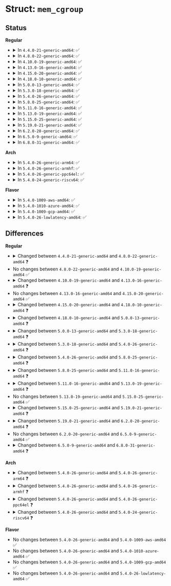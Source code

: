 # Struct: <code>mem_cgroup</code>

## Status
<b>Regular</b>
<ul>
<li>
<details>
<summary>In <code>4.4.0-21-generic-amd64</code>: ✅</summary>

```c
struct mem_cgroup {
    struct cgroup_subsys_state css;
    struct page_counter memory;
    struct page_counter memsw;
    struct page_counter kmem;
    long unsigned int low;
    long unsigned int high;
    long unsigned int soft_limit;
    struct vmpressure vmpressure;
    int initialized;
    bool use_hierarchy;
    bool oom_lock;
    int under_oom;
    int swappiness;
    int oom_kill_disable;
    struct cgroup_file events_file;
    struct mutex thresholds_lock;
    struct mem_cgroup_thresholds thresholds;
    struct mem_cgroup_thresholds memsw_thresholds;
    struct list_head oom_notify;
    long unsigned int move_charge_at_immigrate;
    atomic_t moving_account;
    spinlock_t move_lock;
    struct task_struct * move_lock_task;
    long unsigned int move_lock_flags;
    struct mem_cgroup_stat_cpu * stat;
    struct cg_proto tcp_mem;
    int kmemcg_id;
    bool kmem_acct_activated;
    bool kmem_acct_active;
    int last_scanned_node;
    nodemask_t scan_nodes;
    atomic_t numainfo_events;
    atomic_t numainfo_updating;
    struct list_head cgwb_list;
    struct wb_domain cgwb_domain;
    struct list_head event_list;
    spinlock_t event_list_lock;
    struct mem_cgroup_per_node *[0] nodeinfo;
}
```
</details>
</li>
<li>
<details>
<summary>In <code>4.8.0-22-generic-amd64</code>: ✅</summary>

```c
struct mem_cgroup {
    struct cgroup_subsys_state css;
    struct mem_cgroup_id id;
    struct page_counter memory;
    struct page_counter swap;
    struct page_counter memsw;
    struct page_counter kmem;
    struct page_counter tcpmem;
    long unsigned int low;
    long unsigned int high;
    struct work_struct high_work;
    long unsigned int soft_limit;
    struct vmpressure vmpressure;
    bool use_hierarchy;
    bool oom_lock;
    int under_oom;
    int swappiness;
    int oom_kill_disable;
    struct cgroup_file events_file;
    struct mutex thresholds_lock;
    struct mem_cgroup_thresholds thresholds;
    struct mem_cgroup_thresholds memsw_thresholds;
    struct list_head oom_notify;
    long unsigned int move_charge_at_immigrate;
    atomic_t moving_account;
    spinlock_t move_lock;
    struct task_struct * move_lock_task;
    long unsigned int move_lock_flags;
    struct mem_cgroup_stat_cpu * stat;
    long unsigned int socket_pressure;
    bool tcpmem_active;
    int tcpmem_pressure;
    int kmemcg_id;
    enum memcg_kmem_state kmem_state;
    int last_scanned_node;
    nodemask_t scan_nodes;
    atomic_t numainfo_events;
    atomic_t numainfo_updating;
    struct list_head cgwb_list;
    struct wb_domain cgwb_domain;
    struct list_head event_list;
    spinlock_t event_list_lock;
    struct mem_cgroup_per_node *[0] nodeinfo;
}
```
</details>
</li>
<li>
<details>
<summary>In <code>4.10.0-19-generic-amd64</code>: ✅</summary>

```c
struct mem_cgroup {
    struct cgroup_subsys_state css;
    struct mem_cgroup_id id;
    struct page_counter memory;
    struct page_counter swap;
    struct page_counter memsw;
    struct page_counter kmem;
    struct page_counter tcpmem;
    long unsigned int low;
    long unsigned int high;
    struct work_struct high_work;
    long unsigned int soft_limit;
    struct vmpressure vmpressure;
    bool use_hierarchy;
    bool oom_lock;
    int under_oom;
    int swappiness;
    int oom_kill_disable;
    struct cgroup_file events_file;
    struct mutex thresholds_lock;
    struct mem_cgroup_thresholds thresholds;
    struct mem_cgroup_thresholds memsw_thresholds;
    struct list_head oom_notify;
    long unsigned int move_charge_at_immigrate;
    atomic_t moving_account;
    spinlock_t move_lock;
    struct task_struct * move_lock_task;
    long unsigned int move_lock_flags;
    struct mem_cgroup_stat_cpu * stat;
    long unsigned int socket_pressure;
    bool tcpmem_active;
    int tcpmem_pressure;
    int kmemcg_id;
    enum memcg_kmem_state kmem_state;
    int last_scanned_node;
    nodemask_t scan_nodes;
    atomic_t numainfo_events;
    atomic_t numainfo_updating;
    struct list_head cgwb_list;
    struct wb_domain cgwb_domain;
    struct list_head event_list;
    spinlock_t event_list_lock;
    struct mem_cgroup_per_node *[0] nodeinfo;
}
```
</details>
</li>
<li>
<details>
<summary>In <code>4.13.0-16-generic-amd64</code>: ✅</summary>

```c
struct mem_cgroup {
    struct cgroup_subsys_state css;
    struct mem_cgroup_id id;
    struct page_counter memory;
    struct page_counter swap;
    struct page_counter memsw;
    struct page_counter kmem;
    struct page_counter tcpmem;
    long unsigned int low;
    long unsigned int high;
    struct work_struct high_work;
    long unsigned int soft_limit;
    struct vmpressure vmpressure;
    bool use_hierarchy;
    bool oom_lock;
    int under_oom;
    int swappiness;
    int oom_kill_disable;
    struct cgroup_file events_file;
    struct mutex thresholds_lock;
    struct mem_cgroup_thresholds thresholds;
    struct mem_cgroup_thresholds memsw_thresholds;
    struct list_head oom_notify;
    long unsigned int move_charge_at_immigrate;
    atomic_t moving_account;
    spinlock_t move_lock;
    struct task_struct * move_lock_task;
    long unsigned int move_lock_flags;
    struct mem_cgroup_stat_cpu * stat;
    long unsigned int socket_pressure;
    bool tcpmem_active;
    int tcpmem_pressure;
    int kmemcg_id;
    enum memcg_kmem_state kmem_state;
    struct list_head kmem_caches;
    int last_scanned_node;
    nodemask_t scan_nodes;
    atomic_t numainfo_events;
    atomic_t numainfo_updating;
    struct list_head cgwb_list;
    struct wb_domain cgwb_domain;
    struct list_head event_list;
    spinlock_t event_list_lock;
    struct mem_cgroup_per_node *[0] nodeinfo;
}
```
</details>
</li>
<li>
<details>
<summary>In <code>4.15.0-20-generic-amd64</code>: ✅</summary>

```c
struct mem_cgroup {
    struct cgroup_subsys_state css;
    struct mem_cgroup_id id;
    struct page_counter memory;
    struct page_counter swap;
    struct page_counter memsw;
    struct page_counter kmem;
    struct page_counter tcpmem;
    long unsigned int low;
    long unsigned int high;
    struct work_struct high_work;
    long unsigned int soft_limit;
    struct vmpressure vmpressure;
    bool use_hierarchy;
    bool oom_lock;
    int under_oom;
    int swappiness;
    int oom_kill_disable;
    struct cgroup_file events_file;
    struct mutex thresholds_lock;
    struct mem_cgroup_thresholds thresholds;
    struct mem_cgroup_thresholds memsw_thresholds;
    struct list_head oom_notify;
    long unsigned int move_charge_at_immigrate;
    atomic_t moving_account;
    spinlock_t move_lock;
    struct task_struct * move_lock_task;
    long unsigned int move_lock_flags;
    struct mem_cgroup_stat_cpu * stat;
    long unsigned int socket_pressure;
    bool tcpmem_active;
    int tcpmem_pressure;
    int kmemcg_id;
    enum memcg_kmem_state kmem_state;
    struct list_head kmem_caches;
    int last_scanned_node;
    nodemask_t scan_nodes;
    atomic_t numainfo_events;
    atomic_t numainfo_updating;
    struct list_head cgwb_list;
    struct wb_domain cgwb_domain;
    struct list_head event_list;
    spinlock_t event_list_lock;
    struct mem_cgroup_per_node *[0] nodeinfo;
}
```
</details>
</li>
<li>
<details>
<summary>In <code>4.18.0-10-generic-amd64</code>: ✅</summary>

```c
struct mem_cgroup {
    struct cgroup_subsys_state css;
    struct mem_cgroup_id id;
    struct page_counter memory;
    struct page_counter swap;
    struct page_counter memsw;
    struct page_counter kmem;
    struct page_counter tcpmem;
    long unsigned int high;
    struct work_struct high_work;
    long unsigned int soft_limit;
    struct vmpressure vmpressure;
    bool use_hierarchy;
    bool oom_lock;
    int under_oom;
    int swappiness;
    int oom_kill_disable;
    struct cgroup_file events_file;
    struct cgroup_file swap_events_file;
    struct mutex thresholds_lock;
    struct mem_cgroup_thresholds thresholds;
    struct mem_cgroup_thresholds memsw_thresholds;
    struct list_head oom_notify;
    long unsigned int move_charge_at_immigrate;
    spinlock_t move_lock;
    long unsigned int move_lock_flags;
    struct memcg_padding _pad1_;
    atomic_t moving_account;
    struct task_struct * move_lock_task;
    struct mem_cgroup_stat_cpu * stat_cpu;
    struct memcg_padding _pad2_;
    atomic_long_t[34] stat;
    atomic_long_t[85] events;
    atomic_long_t[7] memory_events;
    long unsigned int socket_pressure;
    bool tcpmem_active;
    int tcpmem_pressure;
    int kmemcg_id;
    enum memcg_kmem_state kmem_state;
    struct list_head kmem_caches;
    int last_scanned_node;
    nodemask_t scan_nodes;
    atomic_t numainfo_events;
    atomic_t numainfo_updating;
    struct list_head cgwb_list;
    struct wb_domain cgwb_domain;
    struct list_head event_list;
    spinlock_t event_list_lock;
    struct mem_cgroup_per_node *[0] nodeinfo;
}
```
</details>
</li>
<li>
<details>
<summary>In <code>5.0.0-13-generic-amd64</code>: ✅</summary>

```c
struct mem_cgroup {
    struct cgroup_subsys_state css;
    struct mem_cgroup_id id;
    struct page_counter memory;
    struct page_counter swap;
    struct page_counter memsw;
    struct page_counter kmem;
    struct page_counter tcpmem;
    long unsigned int high;
    struct work_struct high_work;
    long unsigned int soft_limit;
    struct vmpressure vmpressure;
    bool use_hierarchy;
    bool oom_group;
    bool oom_lock;
    int under_oom;
    int swappiness;
    int oom_kill_disable;
    struct cgroup_file events_file;
    struct cgroup_file swap_events_file;
    struct mutex thresholds_lock;
    struct mem_cgroup_thresholds thresholds;
    struct mem_cgroup_thresholds memsw_thresholds;
    struct list_head oom_notify;
    long unsigned int move_charge_at_immigrate;
    spinlock_t move_lock;
    long unsigned int move_lock_flags;
    struct memcg_padding _pad1_;
    atomic_t moving_account;
    struct task_struct * move_lock_task;
    struct mem_cgroup_stat_cpu * stat_cpu;
    struct memcg_padding _pad2_;
    atomic_long_t[36] stat;
    atomic_long_t[85] events;
    atomic_long_t[7] memory_events;
    long unsigned int socket_pressure;
    bool tcpmem_active;
    int tcpmem_pressure;
    int kmemcg_id;
    enum memcg_kmem_state kmem_state;
    struct list_head kmem_caches;
    int last_scanned_node;
    nodemask_t scan_nodes;
    atomic_t numainfo_events;
    atomic_t numainfo_updating;
    struct list_head cgwb_list;
    struct wb_domain cgwb_domain;
    struct list_head event_list;
    spinlock_t event_list_lock;
    struct mem_cgroup_per_node *[0] nodeinfo;
}
```
</details>
</li>
<li>
<details>
<summary>In <code>5.3.0-18-generic-amd64</code>: ✅</summary>

```c
struct mem_cgroup {
    struct cgroup_subsys_state css;
    struct mem_cgroup_id id;
    struct page_counter memory;
    struct page_counter swap;
    struct page_counter memsw;
    struct page_counter kmem;
    struct page_counter tcpmem;
    long unsigned int high;
    struct work_struct high_work;
    long unsigned int soft_limit;
    struct vmpressure vmpressure;
    bool use_hierarchy;
    bool oom_group;
    bool oom_lock;
    int under_oom;
    int swappiness;
    int oom_kill_disable;
    struct cgroup_file events_file;
    struct cgroup_file events_local_file;
    struct cgroup_file swap_events_file;
    struct mutex thresholds_lock;
    struct mem_cgroup_thresholds thresholds;
    struct mem_cgroup_thresholds memsw_thresholds;
    struct list_head oom_notify;
    long unsigned int move_charge_at_immigrate;
    spinlock_t move_lock;
    long unsigned int move_lock_flags;
    struct memcg_padding _pad1_;
    atomic_t moving_account;
    struct task_struct * move_lock_task;
    struct memcg_vmstats_percpu * vmstats_local;
    struct memcg_vmstats_percpu * vmstats_percpu;
    struct memcg_padding _pad2_;
    atomic_long_t[36] vmstats;
    atomic_long_t[85] vmevents;
    atomic_long_t[7] memory_events;
    atomic_long_t[7] memory_events_local;
    long unsigned int socket_pressure;
    bool tcpmem_active;
    int tcpmem_pressure;
    int kmemcg_id;
    enum memcg_kmem_state kmem_state;
    struct list_head kmem_caches;
    int last_scanned_node;
    nodemask_t scan_nodes;
    atomic_t numainfo_events;
    atomic_t numainfo_updating;
    struct list_head cgwb_list;
    struct wb_domain cgwb_domain;
    struct list_head event_list;
    spinlock_t event_list_lock;
    struct mem_cgroup_per_node *[0] nodeinfo;
}
```
</details>
</li>
<li>
<details>
<summary>In <code>5.4.0-26-generic-amd64</code>: ✅</summary>

```c
struct mem_cgroup {
    struct cgroup_subsys_state css;
    struct mem_cgroup_id id;
    struct page_counter memory;
    struct page_counter swap;
    struct page_counter memsw;
    struct page_counter kmem;
    struct page_counter tcpmem;
    long unsigned int high;
    struct work_struct high_work;
    long unsigned int soft_limit;
    struct vmpressure vmpressure;
    bool use_hierarchy;
    bool oom_group;
    bool oom_lock;
    int under_oom;
    int swappiness;
    int oom_kill_disable;
    struct cgroup_file events_file;
    struct cgroup_file events_local_file;
    struct cgroup_file swap_events_file;
    struct mutex thresholds_lock;
    struct mem_cgroup_thresholds thresholds;
    struct mem_cgroup_thresholds memsw_thresholds;
    struct list_head oom_notify;
    long unsigned int move_charge_at_immigrate;
    spinlock_t move_lock;
    long unsigned int move_lock_flags;
    struct memcg_padding _pad1_;
    atomic_t moving_account;
    struct task_struct * move_lock_task;
    struct memcg_vmstats_percpu * vmstats_local;
    struct memcg_vmstats_percpu * vmstats_percpu;
    struct memcg_padding _pad2_;
    atomic_long_t[38] vmstats;
    atomic_long_t[85] vmevents;
    atomic_long_t[7] memory_events;
    atomic_long_t[7] memory_events_local;
    long unsigned int socket_pressure;
    bool tcpmem_active;
    int tcpmem_pressure;
    int kmemcg_id;
    enum memcg_kmem_state kmem_state;
    struct list_head kmem_caches;
    int last_scanned_node;
    nodemask_t scan_nodes;
    atomic_t numainfo_events;
    atomic_t numainfo_updating;
    struct list_head cgwb_list;
    struct wb_domain cgwb_domain;
    struct memcg_cgwb_frn[4] cgwb_frn;
    struct list_head event_list;
    spinlock_t event_list_lock;
    struct deferred_split deferred_split_queue;
    struct mem_cgroup_per_node *[0] nodeinfo;
}
```
</details>
</li>
<li>
<details>
<summary>In <code>5.8.0-25-generic-amd64</code>: ✅</summary>

```c
struct mem_cgroup {
    struct cgroup_subsys_state css;
    struct mem_cgroup_id id;
    struct page_counter memory;
    struct page_counter swap;
    struct page_counter memsw;
    struct page_counter kmem;
    struct page_counter tcpmem;
    struct work_struct high_work;
    long unsigned int soft_limit;
    struct vmpressure vmpressure;
    bool use_hierarchy;
    bool oom_group;
    bool oom_lock;
    int under_oom;
    int swappiness;
    int oom_kill_disable;
    struct cgroup_file events_file;
    struct cgroup_file events_local_file;
    struct cgroup_file swap_events_file;
    struct mutex thresholds_lock;
    struct mem_cgroup_thresholds thresholds;
    struct mem_cgroup_thresholds memsw_thresholds;
    struct list_head oom_notify;
    long unsigned int move_charge_at_immigrate;
    spinlock_t move_lock;
    long unsigned int move_lock_flags;
    struct memcg_padding _pad1_;
    atomic_t moving_account;
    struct task_struct * move_lock_task;
    struct memcg_vmstats_percpu * vmstats_local;
    struct memcg_vmstats_percpu * vmstats_percpu;
    struct memcg_padding _pad2_;
    atomic_long_t[36] vmstats;
    atomic_long_t[92] vmevents;
    atomic_long_t[8] memory_events;
    atomic_long_t[8] memory_events_local;
    long unsigned int socket_pressure;
    bool tcpmem_active;
    int tcpmem_pressure;
    int kmemcg_id;
    enum memcg_kmem_state kmem_state;
    struct list_head kmem_caches;
    struct list_head cgwb_list;
    struct wb_domain cgwb_domain;
    struct memcg_cgwb_frn[4] cgwb_frn;
    struct list_head event_list;
    spinlock_t event_list_lock;
    struct deferred_split deferred_split_queue;
    struct mem_cgroup_per_node *[0] nodeinfo;
}
```
</details>
</li>
<li>
<details>
<summary>In <code>5.11.0-16-generic-amd64</code>: ✅</summary>

```c
struct mem_cgroup {
    struct cgroup_subsys_state css;
    struct mem_cgroup_id id;
    struct page_counter memory;
    struct page_counter swap;
    struct page_counter memsw;
    struct page_counter kmem;
    struct page_counter tcpmem;
    struct work_struct high_work;
    long unsigned int soft_limit;
    struct vmpressure vmpressure;
    bool oom_group;
    bool oom_lock;
    int under_oom;
    int swappiness;
    int oom_kill_disable;
    struct cgroup_file events_file;
    struct cgroup_file events_local_file;
    struct cgroup_file swap_events_file;
    struct mutex thresholds_lock;
    struct mem_cgroup_thresholds thresholds;
    struct mem_cgroup_thresholds memsw_thresholds;
    struct list_head oom_notify;
    long unsigned int move_charge_at_immigrate;
    spinlock_t move_lock;
    long unsigned int move_lock_flags;
    struct memcg_padding _pad1_;
    atomic_long_t[41] vmstats;
    atomic_long_t[96] vmevents;
    atomic_long_t[8] memory_events;
    atomic_long_t[8] memory_events_local;
    long unsigned int socket_pressure;
    bool tcpmem_active;
    int tcpmem_pressure;
    int kmemcg_id;
    enum memcg_kmem_state kmem_state;
    struct obj_cgroup * objcg;
    struct list_head objcg_list;
    struct memcg_padding _pad2_;
    atomic_t moving_account;
    struct task_struct * move_lock_task;
    struct memcg_vmstats_percpu * vmstats_local;
    struct memcg_vmstats_percpu * vmstats_percpu;
    struct list_head cgwb_list;
    struct wb_domain cgwb_domain;
    struct memcg_cgwb_frn[4] cgwb_frn;
    struct list_head event_list;
    spinlock_t event_list_lock;
    struct deferred_split deferred_split_queue;
    struct mem_cgroup_per_node *[0] nodeinfo;
}
```
</details>
</li>
<li>
<details>
<summary>In <code>5.13.0-19-generic-amd64</code>: ✅</summary>

```c
struct mem_cgroup {
    struct cgroup_subsys_state css;
    struct mem_cgroup_id id;
    struct page_counter memory;
    struct page_counter swap;
    struct page_counter memsw;
    struct page_counter kmem;
    struct page_counter tcpmem;
    struct work_struct high_work;
    long unsigned int soft_limit;
    struct vmpressure vmpressure;
    bool oom_group;
    bool oom_lock;
    int under_oom;
    int swappiness;
    int oom_kill_disable;
    struct cgroup_file events_file;
    struct cgroup_file events_local_file;
    struct cgroup_file swap_events_file;
    struct mutex thresholds_lock;
    struct mem_cgroup_thresholds thresholds;
    struct mem_cgroup_thresholds memsw_thresholds;
    struct list_head oom_notify;
    long unsigned int move_charge_at_immigrate;
    spinlock_t move_lock;
    long unsigned int move_lock_flags;
    struct memcg_padding _pad1_;
    struct memcg_vmstats vmstats;
    atomic_long_t[8] memory_events;
    atomic_long_t[8] memory_events_local;
    long unsigned int socket_pressure;
    bool tcpmem_active;
    int tcpmem_pressure;
    int kmemcg_id;
    enum memcg_kmem_state kmem_state;
    struct obj_cgroup * objcg;
    struct list_head objcg_list;
    struct memcg_padding _pad2_;
    atomic_t moving_account;
    struct task_struct * move_lock_task;
    struct memcg_vmstats_percpu * vmstats_percpu;
    struct list_head cgwb_list;
    struct wb_domain cgwb_domain;
    struct memcg_cgwb_frn[4] cgwb_frn;
    struct list_head event_list;
    spinlock_t event_list_lock;
    struct deferred_split deferred_split_queue;
    struct mem_cgroup_per_node *[0] nodeinfo;
}
```
</details>
</li>
<li>
<details>
<summary>In <code>5.15.0-25-generic-amd64</code>: ✅</summary>

```c
struct mem_cgroup {
    struct cgroup_subsys_state css;
    struct mem_cgroup_id id;
    struct page_counter memory;
    struct page_counter swap;
    struct page_counter memsw;
    struct page_counter kmem;
    struct page_counter tcpmem;
    struct work_struct high_work;
    long unsigned int soft_limit;
    struct vmpressure vmpressure;
    bool oom_group;
    bool oom_lock;
    int under_oom;
    int swappiness;
    int oom_kill_disable;
    struct cgroup_file events_file;
    struct cgroup_file events_local_file;
    struct cgroup_file swap_events_file;
    struct mutex thresholds_lock;
    struct mem_cgroup_thresholds thresholds;
    struct mem_cgroup_thresholds memsw_thresholds;
    struct list_head oom_notify;
    long unsigned int move_charge_at_immigrate;
    spinlock_t move_lock;
    long unsigned int move_lock_flags;
    struct memcg_padding _pad1_;
    struct memcg_vmstats vmstats;
    atomic_long_t[8] memory_events;
    atomic_long_t[8] memory_events_local;
    long unsigned int socket_pressure;
    bool tcpmem_active;
    int tcpmem_pressure;
    int kmemcg_id;
    enum memcg_kmem_state kmem_state;
    struct obj_cgroup * objcg;
    struct list_head objcg_list;
    struct memcg_padding _pad2_;
    atomic_t moving_account;
    struct task_struct * move_lock_task;
    struct memcg_vmstats_percpu * vmstats_percpu;
    struct list_head cgwb_list;
    struct wb_domain cgwb_domain;
    struct memcg_cgwb_frn[4] cgwb_frn;
    struct list_head event_list;
    spinlock_t event_list_lock;
    struct deferred_split deferred_split_queue;
    struct mem_cgroup_per_node *[0] nodeinfo;
}
```
</details>
</li>
<li>
<details>
<summary>In <code>5.19.0-21-generic-amd64</code>: ✅</summary>

```c
struct mem_cgroup {
    struct cgroup_subsys_state css;
    struct mem_cgroup_id id;
    struct page_counter memory;
    struct page_counter swap;
    struct page_counter memsw;
    struct page_counter kmem;
    struct page_counter tcpmem;
    struct work_struct high_work;
    long unsigned int zswap_max;
    long unsigned int soft_limit;
    struct vmpressure vmpressure;
    bool oom_group;
    bool oom_lock;
    int under_oom;
    int swappiness;
    int oom_kill_disable;
    struct cgroup_file events_file;
    struct cgroup_file events_local_file;
    struct cgroup_file swap_events_file;
    struct mutex thresholds_lock;
    struct mem_cgroup_thresholds thresholds;
    struct mem_cgroup_thresholds memsw_thresholds;
    struct list_head oom_notify;
    long unsigned int move_charge_at_immigrate;
    spinlock_t move_lock;
    long unsigned int move_lock_flags;
    struct memcg_padding _pad1_;
    struct memcg_vmstats vmstats;
    atomic_long_t[9] memory_events;
    atomic_long_t[9] memory_events_local;
    long unsigned int socket_pressure;
    bool tcpmem_active;
    int tcpmem_pressure;
    int kmemcg_id;
    struct obj_cgroup * objcg;
    struct list_head objcg_list;
    struct memcg_padding _pad2_;
    atomic_t moving_account;
    struct task_struct * move_lock_task;
    struct memcg_vmstats_percpu * vmstats_percpu;
    struct list_head cgwb_list;
    struct wb_domain cgwb_domain;
    struct memcg_cgwb_frn[4] cgwb_frn;
    struct list_head event_list;
    spinlock_t event_list_lock;
    struct deferred_split deferred_split_queue;
    struct mem_cgroup_per_node *[0] nodeinfo;
}
```
</details>
</li>
<li>
<details>
<summary>In <code>6.2.0-20-generic-amd64</code>: ✅</summary>

```c
struct mem_cgroup {
    struct cgroup_subsys_state css;
    struct mem_cgroup_id id;
    struct page_counter memory;
    struct page_counter swap;
    struct page_counter memsw;
    struct page_counter kmem;
    struct page_counter tcpmem;
    struct work_struct high_work;
    long unsigned int zswap_max;
    long unsigned int soft_limit;
    struct vmpressure vmpressure;
    bool oom_group;
    bool oom_lock;
    int under_oom;
    int swappiness;
    int oom_kill_disable;
    struct cgroup_file events_file;
    struct cgroup_file events_local_file;
    struct cgroup_file swap_events_file;
    struct mutex thresholds_lock;
    struct mem_cgroup_thresholds thresholds;
    struct mem_cgroup_thresholds memsw_thresholds;
    struct list_head oom_notify;
    long unsigned int move_charge_at_immigrate;
    spinlock_t move_lock;
    long unsigned int move_lock_flags;
    struct cacheline_padding _pad1_;
    struct memcg_vmstats * vmstats;
    atomic_long_t[9] memory_events;
    atomic_long_t[9] memory_events_local;
    long unsigned int socket_pressure;
    bool tcpmem_active;
    int tcpmem_pressure;
    int kmemcg_id;
    struct obj_cgroup * objcg;
    struct list_head objcg_list;
    struct cacheline_padding _pad2_;
    atomic_t moving_account;
    struct task_struct * move_lock_task;
    struct memcg_vmstats_percpu * vmstats_percpu;
    struct list_head cgwb_list;
    struct wb_domain cgwb_domain;
    struct memcg_cgwb_frn[4] cgwb_frn;
    struct list_head event_list;
    spinlock_t event_list_lock;
    struct deferred_split deferred_split_queue;
    struct lru_gen_mm_list mm_list;
    struct mem_cgroup_per_node *[0] nodeinfo;
}
```
</details>
</li>
<li>
<details>
<summary>In <code>6.5.0-9-generic-amd64</code>: ✅</summary>

```c
struct mem_cgroup {
    struct cgroup_subsys_state css;
    struct mem_cgroup_id id;
    struct page_counter memory;
    struct page_counter swap;
    struct page_counter memsw;
    struct page_counter kmem;
    struct page_counter tcpmem;
    struct work_struct high_work;
    long unsigned int zswap_max;
    long unsigned int soft_limit;
    struct vmpressure vmpressure;
    bool oom_group;
    bool oom_lock;
    int under_oom;
    int swappiness;
    int oom_kill_disable;
    struct cgroup_file events_file;
    struct cgroup_file events_local_file;
    struct cgroup_file swap_events_file;
    struct mutex thresholds_lock;
    struct mem_cgroup_thresholds thresholds;
    struct mem_cgroup_thresholds memsw_thresholds;
    struct list_head oom_notify;
    long unsigned int move_charge_at_immigrate;
    spinlock_t move_lock;
    long unsigned int move_lock_flags;
    struct cacheline_padding _pad1_;
    struct memcg_vmstats * vmstats;
    atomic_long_t[9] memory_events;
    atomic_long_t[9] memory_events_local;
    long unsigned int socket_pressure;
    bool tcpmem_active;
    int tcpmem_pressure;
    int kmemcg_id;
    struct obj_cgroup * objcg;
    struct list_head objcg_list;
    struct cacheline_padding _pad2_;
    atomic_t moving_account;
    struct task_struct * move_lock_task;
    struct memcg_vmstats_percpu * vmstats_percpu;
    struct list_head cgwb_list;
    struct wb_domain cgwb_domain;
    struct memcg_cgwb_frn[4] cgwb_frn;
    struct list_head event_list;
    spinlock_t event_list_lock;
    struct deferred_split deferred_split_queue;
    struct lru_gen_mm_list mm_list;
    struct mem_cgroup_per_node *[0] nodeinfo;
}
```
</details>
</li>
<li>
<details>
<summary>In <code>6.8.0-31-generic-amd64</code>: ✅</summary>

```c
struct mem_cgroup {
    struct cgroup_subsys_state css;
    struct mem_cgroup_id id;
    struct page_counter memory;
    struct page_counter swap;
    struct page_counter memsw;
    struct page_counter kmem;
    struct page_counter tcpmem;
    struct work_struct high_work;
    long unsigned int zswap_max;
    bool zswap_writeback;
    long unsigned int soft_limit;
    struct vmpressure vmpressure;
    bool oom_group;
    bool oom_lock;
    int under_oom;
    int swappiness;
    int oom_kill_disable;
    struct cgroup_file events_file;
    struct cgroup_file events_local_file;
    struct cgroup_file swap_events_file;
    struct mutex thresholds_lock;
    struct mem_cgroup_thresholds thresholds;
    struct mem_cgroup_thresholds memsw_thresholds;
    struct list_head oom_notify;
    long unsigned int move_charge_at_immigrate;
    spinlock_t move_lock;
    long unsigned int move_lock_flags;
    struct cacheline_padding _pad1_;
    struct memcg_vmstats * vmstats;
    atomic_long_t[9] memory_events;
    atomic_long_t[9] memory_events_local;
    long unsigned int socket_pressure;
    bool tcpmem_active;
    int tcpmem_pressure;
    int kmemcg_id;
    struct obj_cgroup * objcg;
    struct obj_cgroup * orig_objcg;
    struct list_head objcg_list;
    struct cacheline_padding _pad2_;
    atomic_t moving_account;
    struct task_struct * move_lock_task;
    struct memcg_vmstats_percpu * vmstats_percpu;
    struct list_head cgwb_list;
    struct wb_domain cgwb_domain;
    struct memcg_cgwb_frn[4] cgwb_frn;
    struct list_head event_list;
    spinlock_t event_list_lock;
    struct deferred_split deferred_split_queue;
    struct lru_gen_mm_list mm_list;
    struct mem_cgroup_per_node *[0] nodeinfo;
}
```
</details>
</li>
</ul>
<b>Arch</b>
<ul>
<li>
<details>
<summary>In <code>5.4.0-26-generic-arm64</code>: ✅</summary>

```c
struct mem_cgroup {
    struct cgroup_subsys_state css;
    struct mem_cgroup_id id;
    struct page_counter memory;
    struct page_counter swap;
    struct page_counter memsw;
    struct page_counter kmem;
    struct page_counter tcpmem;
    long unsigned int high;
    struct work_struct high_work;
    long unsigned int soft_limit;
    struct vmpressure vmpressure;
    bool use_hierarchy;
    bool oom_group;
    bool oom_lock;
    int under_oom;
    int swappiness;
    int oom_kill_disable;
    struct cgroup_file events_file;
    struct cgroup_file events_local_file;
    struct cgroup_file swap_events_file;
    struct mutex thresholds_lock;
    struct mem_cgroup_thresholds thresholds;
    struct mem_cgroup_thresholds memsw_thresholds;
    struct list_head oom_notify;
    long unsigned int move_charge_at_immigrate;
    spinlock_t move_lock;
    long unsigned int move_lock_flags;
    struct memcg_padding _pad1_;
    atomic_t moving_account;
    struct task_struct * move_lock_task;
    struct memcg_vmstats_percpu * vmstats_local;
    struct memcg_vmstats_percpu * vmstats_percpu;
    struct memcg_padding _pad2_;
    atomic_long_t[38] vmstats;
    atomic_long_t[81] vmevents;
    atomic_long_t[7] memory_events;
    atomic_long_t[7] memory_events_local;
    long unsigned int socket_pressure;
    bool tcpmem_active;
    int tcpmem_pressure;
    int kmemcg_id;
    enum memcg_kmem_state kmem_state;
    struct list_head kmem_caches;
    int last_scanned_node;
    nodemask_t scan_nodes;
    atomic_t numainfo_events;
    atomic_t numainfo_updating;
    struct list_head cgwb_list;
    struct wb_domain cgwb_domain;
    struct memcg_cgwb_frn[4] cgwb_frn;
    struct list_head event_list;
    spinlock_t event_list_lock;
    struct deferred_split deferred_split_queue;
    struct mem_cgroup_per_node *[0] nodeinfo;
}
```
</details>
</li>
<li>
<details>
<summary>In <code>5.4.0-26-generic-armhf</code>: ✅</summary>

```c
struct mem_cgroup {
    struct cgroup_subsys_state css;
    struct mem_cgroup_id id;
    struct page_counter memory;
    struct page_counter swap;
    struct page_counter memsw;
    struct page_counter kmem;
    struct page_counter tcpmem;
    long unsigned int high;
    struct work_struct high_work;
    long unsigned int soft_limit;
    struct vmpressure vmpressure;
    bool use_hierarchy;
    bool oom_group;
    bool oom_lock;
    int under_oom;
    int swappiness;
    int oom_kill_disable;
    struct cgroup_file events_file;
    struct cgroup_file events_local_file;
    struct cgroup_file swap_events_file;
    struct mutex thresholds_lock;
    struct mem_cgroup_thresholds thresholds;
    struct mem_cgroup_thresholds memsw_thresholds;
    struct list_head oom_notify;
    long unsigned int move_charge_at_immigrate;
    spinlock_t move_lock;
    long unsigned int move_lock_flags;
    struct memcg_padding _pad1_;
    atomic_t moving_account;
    struct task_struct * move_lock_task;
    struct memcg_vmstats_percpu * vmstats_local;
    struct memcg_vmstats_percpu * vmstats_percpu;
    struct memcg_padding _pad2_;
    atomic_long_t[38] vmstats;
    atomic_long_t[59] vmevents;
    atomic_long_t[7] memory_events;
    atomic_long_t[7] memory_events_local;
    long unsigned int socket_pressure;
    bool tcpmem_active;
    int tcpmem_pressure;
    int kmemcg_id;
    enum memcg_kmem_state kmem_state;
    struct list_head kmem_caches;
    int last_scanned_node;
    struct list_head cgwb_list;
    struct wb_domain cgwb_domain;
    struct memcg_cgwb_frn[4] cgwb_frn;
    struct list_head event_list;
    spinlock_t event_list_lock;
    struct mem_cgroup_per_node *[0] nodeinfo;
}
```
</details>
</li>
<li>
<details>
<summary>In <code>5.4.0-26-generic-ppc64el</code>: ✅</summary>

```c
struct mem_cgroup {
    struct cgroup_subsys_state css;
    struct mem_cgroup_id id;
    struct page_counter memory;
    struct page_counter swap;
    struct page_counter memsw;
    struct page_counter kmem;
    struct page_counter tcpmem;
    long unsigned int high;
    struct work_struct high_work;
    long unsigned int soft_limit;
    struct vmpressure vmpressure;
    bool use_hierarchy;
    bool oom_group;
    bool oom_lock;
    int under_oom;
    int swappiness;
    int oom_kill_disable;
    struct cgroup_file events_file;
    struct cgroup_file events_local_file;
    struct cgroup_file swap_events_file;
    struct mutex thresholds_lock;
    struct mem_cgroup_thresholds thresholds;
    struct mem_cgroup_thresholds memsw_thresholds;
    struct list_head oom_notify;
    long unsigned int move_charge_at_immigrate;
    spinlock_t move_lock;
    long unsigned int move_lock_flags;
    struct memcg_padding _pad1_;
    atomic_t moving_account;
    struct task_struct * move_lock_task;
    struct memcg_vmstats_percpu * vmstats_local;
    struct memcg_vmstats_percpu * vmstats_percpu;
    struct memcg_padding _pad2_;
    atomic_long_t[38] vmstats;
    atomic_long_t[78] vmevents;
    atomic_long_t[7] memory_events;
    atomic_long_t[7] memory_events_local;
    long unsigned int socket_pressure;
    bool tcpmem_active;
    int tcpmem_pressure;
    int kmemcg_id;
    enum memcg_kmem_state kmem_state;
    struct list_head kmem_caches;
    int last_scanned_node;
    nodemask_t scan_nodes;
    atomic_t numainfo_events;
    atomic_t numainfo_updating;
    struct list_head cgwb_list;
    struct wb_domain cgwb_domain;
    struct memcg_cgwb_frn[4] cgwb_frn;
    struct list_head event_list;
    spinlock_t event_list_lock;
    struct deferred_split deferred_split_queue;
    struct mem_cgroup_per_node *[0] nodeinfo;
}
```
</details>
</li>
<li>
<details>
<summary>In <code>5.4.0-24-generic-riscv64</code>: ✅</summary>

```c
struct mem_cgroup {
    struct cgroup_subsys_state css;
    struct mem_cgroup_id id;
    struct page_counter memory;
    struct page_counter swap;
    struct page_counter memsw;
    struct page_counter kmem;
    struct page_counter tcpmem;
    long unsigned int high;
    struct work_struct high_work;
    long unsigned int soft_limit;
    struct vmpressure vmpressure;
    bool use_hierarchy;
    bool oom_group;
    bool oom_lock;
    int under_oom;
    int swappiness;
    int oom_kill_disable;
    struct cgroup_file events_file;
    struct cgroup_file events_local_file;
    struct cgroup_file swap_events_file;
    struct mutex thresholds_lock;
    struct mem_cgroup_thresholds thresholds;
    struct mem_cgroup_thresholds memsw_thresholds;
    struct list_head oom_notify;
    long unsigned int move_charge_at_immigrate;
    spinlock_t move_lock;
    long unsigned int move_lock_flags;
    struct memcg_padding _pad1_;
    atomic_t moving_account;
    struct task_struct * move_lock_task;
    struct memcg_vmstats_percpu * vmstats_local;
    struct memcg_vmstats_percpu * vmstats_percpu;
    struct memcg_padding _pad2_;
    atomic_long_t[38] vmstats;
    atomic_long_t[61] vmevents;
    atomic_long_t[7] memory_events;
    atomic_long_t[7] memory_events_local;
    long unsigned int socket_pressure;
    bool tcpmem_active;
    int tcpmem_pressure;
    int kmemcg_id;
    enum memcg_kmem_state kmem_state;
    struct list_head kmem_caches;
    int last_scanned_node;
    struct list_head cgwb_list;
    struct wb_domain cgwb_domain;
    struct memcg_cgwb_frn[4] cgwb_frn;
    struct list_head event_list;
    spinlock_t event_list_lock;
    struct mem_cgroup_per_node *[0] nodeinfo;
}
```
</details>
</li>
</ul>
<b>Flavor</b>
<ul>
<li>
<details>
<summary>In <code>5.4.0-1009-aws-amd64</code>: ✅</summary>

```c
struct mem_cgroup {
    struct cgroup_subsys_state css;
    struct mem_cgroup_id id;
    struct page_counter memory;
    struct page_counter swap;
    struct page_counter memsw;
    struct page_counter kmem;
    struct page_counter tcpmem;
    long unsigned int high;
    struct work_struct high_work;
    long unsigned int soft_limit;
    struct vmpressure vmpressure;
    bool use_hierarchy;
    bool oom_group;
    bool oom_lock;
    int under_oom;
    int swappiness;
    int oom_kill_disable;
    struct cgroup_file events_file;
    struct cgroup_file events_local_file;
    struct cgroup_file swap_events_file;
    struct mutex thresholds_lock;
    struct mem_cgroup_thresholds thresholds;
    struct mem_cgroup_thresholds memsw_thresholds;
    struct list_head oom_notify;
    long unsigned int move_charge_at_immigrate;
    spinlock_t move_lock;
    long unsigned int move_lock_flags;
    struct memcg_padding _pad1_;
    atomic_t moving_account;
    struct task_struct * move_lock_task;
    struct memcg_vmstats_percpu * vmstats_local;
    struct memcg_vmstats_percpu * vmstats_percpu;
    struct memcg_padding _pad2_;
    atomic_long_t[38] vmstats;
    atomic_long_t[85] vmevents;
    atomic_long_t[7] memory_events;
    atomic_long_t[7] memory_events_local;
    long unsigned int socket_pressure;
    bool tcpmem_active;
    int tcpmem_pressure;
    int kmemcg_id;
    enum memcg_kmem_state kmem_state;
    struct list_head kmem_caches;
    int last_scanned_node;
    nodemask_t scan_nodes;
    atomic_t numainfo_events;
    atomic_t numainfo_updating;
    struct list_head cgwb_list;
    struct wb_domain cgwb_domain;
    struct memcg_cgwb_frn[4] cgwb_frn;
    struct list_head event_list;
    spinlock_t event_list_lock;
    struct deferred_split deferred_split_queue;
    struct mem_cgroup_per_node *[0] nodeinfo;
}
```
</details>
</li>
<li>
<details>
<summary>In <code>5.4.0-1010-azure-amd64</code>: ✅</summary>

```c
struct mem_cgroup {
    struct cgroup_subsys_state css;
    struct mem_cgroup_id id;
    struct page_counter memory;
    struct page_counter swap;
    struct page_counter memsw;
    struct page_counter kmem;
    struct page_counter tcpmem;
    long unsigned int high;
    struct work_struct high_work;
    long unsigned int soft_limit;
    struct vmpressure vmpressure;
    bool use_hierarchy;
    bool oom_group;
    bool oom_lock;
    int under_oom;
    int swappiness;
    int oom_kill_disable;
    struct cgroup_file events_file;
    struct cgroup_file events_local_file;
    struct cgroup_file swap_events_file;
    struct mutex thresholds_lock;
    struct mem_cgroup_thresholds thresholds;
    struct mem_cgroup_thresholds memsw_thresholds;
    struct list_head oom_notify;
    long unsigned int move_charge_at_immigrate;
    spinlock_t move_lock;
    long unsigned int move_lock_flags;
    struct memcg_padding _pad1_;
    atomic_t moving_account;
    struct task_struct * move_lock_task;
    struct memcg_vmstats_percpu * vmstats_local;
    struct memcg_vmstats_percpu * vmstats_percpu;
    struct memcg_padding _pad2_;
    atomic_long_t[38] vmstats;
    atomic_long_t[85] vmevents;
    atomic_long_t[7] memory_events;
    atomic_long_t[7] memory_events_local;
    long unsigned int socket_pressure;
    bool tcpmem_active;
    int tcpmem_pressure;
    int kmemcg_id;
    enum memcg_kmem_state kmem_state;
    struct list_head kmem_caches;
    int last_scanned_node;
    nodemask_t scan_nodes;
    atomic_t numainfo_events;
    atomic_t numainfo_updating;
    struct list_head cgwb_list;
    struct wb_domain cgwb_domain;
    struct memcg_cgwb_frn[4] cgwb_frn;
    struct list_head event_list;
    spinlock_t event_list_lock;
    struct deferred_split deferred_split_queue;
    struct mem_cgroup_per_node *[0] nodeinfo;
}
```
</details>
</li>
<li>
<details>
<summary>In <code>5.4.0-1009-gcp-amd64</code>: ✅</summary>

```c
struct mem_cgroup {
    struct cgroup_subsys_state css;
    struct mem_cgroup_id id;
    struct page_counter memory;
    struct page_counter swap;
    struct page_counter memsw;
    struct page_counter kmem;
    struct page_counter tcpmem;
    long unsigned int high;
    struct work_struct high_work;
    long unsigned int soft_limit;
    struct vmpressure vmpressure;
    bool use_hierarchy;
    bool oom_group;
    bool oom_lock;
    int under_oom;
    int swappiness;
    int oom_kill_disable;
    struct cgroup_file events_file;
    struct cgroup_file events_local_file;
    struct cgroup_file swap_events_file;
    struct mutex thresholds_lock;
    struct mem_cgroup_thresholds thresholds;
    struct mem_cgroup_thresholds memsw_thresholds;
    struct list_head oom_notify;
    long unsigned int move_charge_at_immigrate;
    spinlock_t move_lock;
    long unsigned int move_lock_flags;
    struct memcg_padding _pad1_;
    atomic_t moving_account;
    struct task_struct * move_lock_task;
    struct memcg_vmstats_percpu * vmstats_local;
    struct memcg_vmstats_percpu * vmstats_percpu;
    struct memcg_padding _pad2_;
    atomic_long_t[38] vmstats;
    atomic_long_t[85] vmevents;
    atomic_long_t[7] memory_events;
    atomic_long_t[7] memory_events_local;
    long unsigned int socket_pressure;
    bool tcpmem_active;
    int tcpmem_pressure;
    int kmemcg_id;
    enum memcg_kmem_state kmem_state;
    struct list_head kmem_caches;
    int last_scanned_node;
    nodemask_t scan_nodes;
    atomic_t numainfo_events;
    atomic_t numainfo_updating;
    struct list_head cgwb_list;
    struct wb_domain cgwb_domain;
    struct memcg_cgwb_frn[4] cgwb_frn;
    struct list_head event_list;
    spinlock_t event_list_lock;
    struct deferred_split deferred_split_queue;
    struct mem_cgroup_per_node *[0] nodeinfo;
}
```
</details>
</li>
<li>
<details>
<summary>In <code>5.4.0-26-lowlatency-amd64</code>: ✅</summary>

```c
struct mem_cgroup {
    struct cgroup_subsys_state css;
    struct mem_cgroup_id id;
    struct page_counter memory;
    struct page_counter swap;
    struct page_counter memsw;
    struct page_counter kmem;
    struct page_counter tcpmem;
    long unsigned int high;
    struct work_struct high_work;
    long unsigned int soft_limit;
    struct vmpressure vmpressure;
    bool use_hierarchy;
    bool oom_group;
    bool oom_lock;
    int under_oom;
    int swappiness;
    int oom_kill_disable;
    struct cgroup_file events_file;
    struct cgroup_file events_local_file;
    struct cgroup_file swap_events_file;
    struct mutex thresholds_lock;
    struct mem_cgroup_thresholds thresholds;
    struct mem_cgroup_thresholds memsw_thresholds;
    struct list_head oom_notify;
    long unsigned int move_charge_at_immigrate;
    spinlock_t move_lock;
    long unsigned int move_lock_flags;
    struct memcg_padding _pad1_;
    atomic_t moving_account;
    struct task_struct * move_lock_task;
    struct memcg_vmstats_percpu * vmstats_local;
    struct memcg_vmstats_percpu * vmstats_percpu;
    struct memcg_padding _pad2_;
    atomic_long_t[38] vmstats;
    atomic_long_t[85] vmevents;
    atomic_long_t[7] memory_events;
    atomic_long_t[7] memory_events_local;
    long unsigned int socket_pressure;
    bool tcpmem_active;
    int tcpmem_pressure;
    int kmemcg_id;
    enum memcg_kmem_state kmem_state;
    struct list_head kmem_caches;
    int last_scanned_node;
    nodemask_t scan_nodes;
    atomic_t numainfo_events;
    atomic_t numainfo_updating;
    struct list_head cgwb_list;
    struct wb_domain cgwb_domain;
    struct memcg_cgwb_frn[4] cgwb_frn;
    struct list_head event_list;
    spinlock_t event_list_lock;
    struct deferred_split deferred_split_queue;
    struct mem_cgroup_per_node *[0] nodeinfo;
}
```
</details>
</li>
</ul>

## Differences
<b>Regular</b>
<ul>
<li>
<details>
<summary>Changed between <code>4.4.0-21-generic-amd64</code> and <code>4.8.0-22-generic-amd64</code> ❓</summary>
<ul>
<li>
<b>Field added. </b>
<code>struct mem_cgroup_id id</code>
</li>
<li>
<b>Field added. </b>
<code>struct page_counter swap</code>
</li>
<li>
<b>Field added. </b>
<code>struct page_counter tcpmem</code>
</li>
<li>
<b>Field added. </b>
<code>struct work_struct high_work</code>
</li>
<li>
<b>Field added. </b>
<code>long unsigned int socket_pressure</code>
</li>
<li>
<b>Field added. </b>
<code>bool tcpmem_active</code>
</li>
<li>
<b>Field added. </b>
<code>int tcpmem_pressure</code>
</li>
<li>
<b>Field added. </b>
<code>enum memcg_kmem_state kmem_state</code>
</li>
<li>
<b>Field removed. </b>
<code>int initialized</code>
</li>
<li>
<b>Field removed. </b>
<code>struct cg_proto tcp_mem</code>
</li>
<li>
<b>Field removed. </b>
<code>bool kmem_acct_activated</code>
</li>
<li>
<b>Field removed. </b>
<code>bool kmem_acct_active</code>
</li>
</ul>
</details>
</li>
<li>
No changes between <code>4.8.0-22-generic-amd64</code> and <code>4.10.0-19-generic-amd64</code> ✅
</li>
<li>
<details>
<summary>Changed between <code>4.10.0-19-generic-amd64</code> and <code>4.13.0-16-generic-amd64</code> ❓</summary>
<ul>
<li>
<b>Field added. </b>
<code>struct list_head kmem_caches</code>
</li>
</ul>
</details>
</li>
<li>
No changes between <code>4.13.0-16-generic-amd64</code> and <code>4.15.0-20-generic-amd64</code> ✅
</li>
<li>
<details>
<summary>Changed between <code>4.15.0-20-generic-amd64</code> and <code>4.18.0-10-generic-amd64</code> ❓</summary>
<ul>
<li>
<b>Field added. </b>
<code>struct cgroup_file swap_events_file</code>
</li>
<li>
<b>Field added. </b>
<code>struct memcg_padding _pad1_</code>
</li>
<li>
<b>Field added. </b>
<code>struct mem_cgroup_stat_cpu * stat_cpu</code>
</li>
<li>
<b>Field added. </b>
<code>struct memcg_padding _pad2_</code>
</li>
<li>
<b>Field added. </b>
<code>atomic_long_t[85] events</code>
</li>
<li>
<b>Field added. </b>
<code>atomic_long_t[7] memory_events</code>
</li>
<li>
<b>Field removed. </b>
<code>long unsigned int low</code>
</li>
<li>
<b>Field type changed. </b>
<code>struct mem_cgroup_stat_cpu * stat</code> ➡️ <code>atomic_long_t[34] stat</code>
</li>
</ul>
</details>
</li>
<li>
<details>
<summary>Changed between <code>4.18.0-10-generic-amd64</code> and <code>5.0.0-13-generic-amd64</code> ❓</summary>
<ul>
<li>
<b>Field added. </b>
<code>bool oom_group</code>
</li>
<li>
<b>Field type changed. </b>
<code>atomic_long_t[34] stat</code> ➡️ <code>atomic_long_t[36] stat</code>
</li>
</ul>
</details>
</li>
<li>
<details>
<summary>Changed between <code>5.0.0-13-generic-amd64</code> and <code>5.3.0-18-generic-amd64</code> ❓</summary>
<ul>
<li>
<b>Field added. </b>
<code>struct cgroup_file events_local_file</code>
</li>
<li>
<b>Field added. </b>
<code>struct memcg_vmstats_percpu * vmstats_local</code>
</li>
<li>
<b>Field added. </b>
<code>struct memcg_vmstats_percpu * vmstats_percpu</code>
</li>
<li>
<b>Field added. </b>
<code>atomic_long_t[36] vmstats</code>
</li>
<li>
<b>Field added. </b>
<code>atomic_long_t[85] vmevents</code>
</li>
<li>
<b>Field added. </b>
<code>atomic_long_t[7] memory_events_local</code>
</li>
<li>
<b>Field removed. </b>
<code>struct mem_cgroup_stat_cpu * stat_cpu</code>
</li>
<li>
<b>Field removed. </b>
<code>atomic_long_t[36] stat</code>
</li>
<li>
<b>Field removed. </b>
<code>atomic_long_t[85] events</code>
</li>
</ul>
</details>
</li>
<li>
<details>
<summary>Changed between <code>5.3.0-18-generic-amd64</code> and <code>5.4.0-26-generic-amd64</code> ❓</summary>
<ul>
<li>
<b>Field added. </b>
<code>struct memcg_cgwb_frn[4] cgwb_frn</code>
</li>
<li>
<b>Field added. </b>
<code>struct deferred_split deferred_split_queue</code>
</li>
<li>
<b>Field type changed. </b>
<code>atomic_long_t[36] vmstats</code> ➡️ <code>atomic_long_t[38] vmstats</code>
</li>
</ul>
</details>
</li>
<li>
<details>
<summary>Changed between <code>5.4.0-26-generic-amd64</code> and <code>5.8.0-25-generic-amd64</code> ❓</summary>
<ul>
<li>
<b>Field removed. </b>
<code>long unsigned int high</code>
</li>
<li>
<b>Field removed. </b>
<code>int last_scanned_node</code>
</li>
<li>
<b>Field removed. </b>
<code>nodemask_t scan_nodes</code>
</li>
<li>
<b>Field removed. </b>
<code>atomic_t numainfo_events</code>
</li>
<li>
<b>Field removed. </b>
<code>atomic_t numainfo_updating</code>
</li>
<li>
<b>Field type changed. </b>
<code>atomic_long_t[38] vmstats</code> ➡️ <code>atomic_long_t[36] vmstats</code>
</li>
<li>
<b>Field type changed. </b>
<code>atomic_long_t[85] vmevents</code> ➡️ <code>atomic_long_t[92] vmevents</code>
</li>
<li>
<b>Field type changed. </b>
<code>atomic_long_t[7] memory_events</code> ➡️ <code>atomic_long_t[8] memory_events</code>
</li>
<li>
<b>Field type changed. </b>
<code>atomic_long_t[7] memory_events_local</code> ➡️ <code>atomic_long_t[8] memory_events_local</code>
</li>
</ul>
</details>
</li>
<li>
<details>
<summary>Changed between <code>5.8.0-25-generic-amd64</code> and <code>5.11.0-16-generic-amd64</code> ❓</summary>
<ul>
<li>
<b>Field added. </b>
<code>struct obj_cgroup * objcg</code>
</li>
<li>
<b>Field added. </b>
<code>struct list_head objcg_list</code>
</li>
<li>
<b>Field removed. </b>
<code>bool use_hierarchy</code>
</li>
<li>
<b>Field removed. </b>
<code>struct list_head kmem_caches</code>
</li>
<li>
<b>Field type changed. </b>
<code>atomic_long_t[36] vmstats</code> ➡️ <code>atomic_long_t[41] vmstats</code>
</li>
<li>
<b>Field type changed. </b>
<code>atomic_long_t[92] vmevents</code> ➡️ <code>atomic_long_t[96] vmevents</code>
</li>
</ul>
</details>
</li>
<li>
<details>
<summary>Changed between <code>5.11.0-16-generic-amd64</code> and <code>5.13.0-19-generic-amd64</code> ❓</summary>
<ul>
<li>
<b>Field removed. </b>
<code>atomic_long_t[96] vmevents</code>
</li>
<li>
<b>Field removed. </b>
<code>struct memcg_vmstats_percpu * vmstats_local</code>
</li>
<li>
<b>Field type changed. </b>
<code>atomic_long_t[41] vmstats</code> ➡️ <code>struct memcg_vmstats vmstats</code>
</li>
</ul>
</details>
</li>
<li>
No changes between <code>5.13.0-19-generic-amd64</code> and <code>5.15.0-25-generic-amd64</code> ✅
</li>
<li>
<details>
<summary>Changed between <code>5.15.0-25-generic-amd64</code> and <code>5.19.0-21-generic-amd64</code> ❓</summary>
<ul>
<li>
<b>Field added. </b>
<code>long unsigned int zswap_max</code>
</li>
<li>
<b>Field removed. </b>
<code>enum memcg_kmem_state kmem_state</code>
</li>
<li>
<b>Field type changed. </b>
<code>atomic_long_t[8] memory_events</code> ➡️ <code>atomic_long_t[9] memory_events</code>
</li>
<li>
<b>Field type changed. </b>
<code>atomic_long_t[8] memory_events_local</code> ➡️ <code>atomic_long_t[9] memory_events_local</code>
</li>
</ul>
</details>
</li>
<li>
<details>
<summary>Changed between <code>5.19.0-21-generic-amd64</code> and <code>6.2.0-20-generic-amd64</code> ❓</summary>
<ul>
<li>
<b>Field added. </b>
<code>struct lru_gen_mm_list mm_list</code>
</li>
<li>
<b>Field type changed. </b>
<code>struct memcg_padding _pad1_</code> ➡️ <code>struct cacheline_padding _pad1_</code>
</li>
<li>
<b>Field type changed. </b>
<code>struct memcg_vmstats vmstats</code> ➡️ <code>struct memcg_vmstats * vmstats</code>
</li>
<li>
<b>Field type changed. </b>
<code>struct memcg_padding _pad2_</code> ➡️ <code>struct cacheline_padding _pad2_</code>
</li>
</ul>
</details>
</li>
<li>
No changes between <code>6.2.0-20-generic-amd64</code> and <code>6.5.0-9-generic-amd64</code> ✅
</li>
<li>
<details>
<summary>Changed between <code>6.5.0-9-generic-amd64</code> and <code>6.8.0-31-generic-amd64</code> ❓</summary>
<ul>
<li>
<b>Field added. </b>
<code>bool zswap_writeback</code>
</li>
<li>
<b>Field added. </b>
<code>struct obj_cgroup * orig_objcg</code>
</li>
</ul>
</details>
</li>
</ul>
<b>Arch</b>
<ul>
<li>
<details>
<summary>Changed between <code>5.4.0-26-generic-amd64</code> and <code>5.4.0-26-generic-arm64</code> ❓</summary>
<ul>
<li>
<b>Field type changed. </b>
<code>atomic_long_t[85] vmevents</code> ➡️ <code>atomic_long_t[81] vmevents</code>
</li>
</ul>
</details>
</li>
<li>
<details>
<summary>Changed between <code>5.4.0-26-generic-amd64</code> and <code>5.4.0-26-generic-armhf</code> ❓</summary>
<ul>
<li>
<b>Field removed. </b>
<code>nodemask_t scan_nodes</code>
</li>
<li>
<b>Field removed. </b>
<code>atomic_t numainfo_events</code>
</li>
<li>
<b>Field removed. </b>
<code>atomic_t numainfo_updating</code>
</li>
<li>
<b>Field removed. </b>
<code>struct deferred_split deferred_split_queue</code>
</li>
<li>
<b>Field type changed. </b>
<code>atomic_long_t[85] vmevents</code> ➡️ <code>atomic_long_t[59] vmevents</code>
</li>
</ul>
</details>
</li>
<li>
<details>
<summary>Changed between <code>5.4.0-26-generic-amd64</code> and <code>5.4.0-26-generic-ppc64el</code> ❓</summary>
<ul>
<li>
<b>Field type changed. </b>
<code>atomic_long_t[85] vmevents</code> ➡️ <code>atomic_long_t[78] vmevents</code>
</li>
</ul>
</details>
</li>
<li>
<details>
<summary>Changed between <code>5.4.0-26-generic-amd64</code> and <code>5.4.0-24-generic-riscv64</code> ❓</summary>
<ul>
<li>
<b>Field removed. </b>
<code>nodemask_t scan_nodes</code>
</li>
<li>
<b>Field removed. </b>
<code>atomic_t numainfo_events</code>
</li>
<li>
<b>Field removed. </b>
<code>atomic_t numainfo_updating</code>
</li>
<li>
<b>Field removed. </b>
<code>struct deferred_split deferred_split_queue</code>
</li>
<li>
<b>Field type changed. </b>
<code>atomic_long_t[85] vmevents</code> ➡️ <code>atomic_long_t[61] vmevents</code>
</li>
</ul>
</details>
</li>
</ul>
<b>Flavor</b>
<ul>
<li>
No changes between <code>5.4.0-26-generic-amd64</code> and <code>5.4.0-1009-aws-amd64</code> ✅
</li>
<li>
No changes between <code>5.4.0-26-generic-amd64</code> and <code>5.4.0-1010-azure-amd64</code> ✅
</li>
<li>
No changes between <code>5.4.0-26-generic-amd64</code> and <code>5.4.0-1009-gcp-amd64</code> ✅
</li>
<li>
No changes between <code>5.4.0-26-generic-amd64</code> and <code>5.4.0-26-lowlatency-amd64</code> ✅
</li>
</ul>
